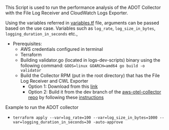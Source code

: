 This Script is used to run the performance analysis of the ADOT Collector with the File Log Receiver and CloudWatch Logs Exporter.

Using the variables referred in [variables.tf](https://gitlab.aws.dev/adot/adot-performance/-/blob/main/variables.tf) file, arguments can be passed based on the use case. Variables such as `log_rate`, `log_size_in_bytes`, `logging_duration_in_seconds` etc.,

* Prerequisites:
    * AWS credentials configured in terminal
    * Terraform
    * Building validator.go (located in logs-dev-scripts) binary using the following command: `GOOS=linux GOARCH=amd64 go build -o validator`
    * Build the Collector RPM (put in the root directory) that has the File Log Receiver and CWL Exporter
      * Option 1: Download from this [link](https://aws-otel-collector-test.s3.amazonaws.com/amazon_linux/amd64/v0.30.0-b98398c/aws-otel-collector.rpm)
      * Option 2: Build it from the dev branch of the [aws-otel-collector repo](https://github.com/aws-observability/aws-otel-collector) by following these [instructions](https://aws-otel-collector-test.s3.amazonaws.com/amazon_linux/amd64/v0.30.0-b98398c/aws-otel-collector.rpm) 

Example to run the ADOT collector 
- `terraform apply --var=log_rate=100 --var=log_size_in_bytes=1000 --var=logging_duration_in_seconds=30 -auto-approve`
